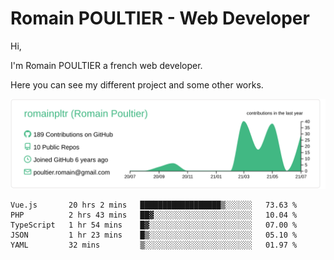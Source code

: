 # Romain POULTIER - Web Developer

Hi,

I'm Romain POULTIER a french web developer.

Here you can see my different project and some other works.



[![](https://raw.githubusercontent.com/romainpltr/romainpltr/master/profile-summary-card-output/vue/0-profile-details.svg)](https://github.com/vn7n24fzkq/github-profile-summary-cards)

<!--START_SECTION:waka-->
```text
Vue.js       20 hrs 2 mins   ██████████████████▒░░░░░░   73.63 % 
PHP          2 hrs 43 mins   ██▓░░░░░░░░░░░░░░░░░░░░░░   10.04 % 
TypeScript   1 hr 54 mins    █▓░░░░░░░░░░░░░░░░░░░░░░░   07.00 % 
JSON         1 hr 23 mins    █▒░░░░░░░░░░░░░░░░░░░░░░░   05.10 % 
YAML         32 mins         ▒░░░░░░░░░░░░░░░░░░░░░░░░   01.97 % 
```
<!--END_SECTION:waka-->
